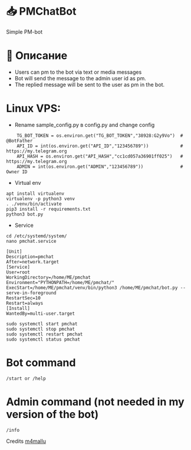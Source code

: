 # 📥 PMChatBot 
Simple PM-bot
# 💠 Описание

- Users can pm to the bot via text or media messages
- Bot will send the message to the admin user id as pm.
- The replied message will be sent to the user as pm in the bot.

# Linux VPS:
- Rename sample_config.py в config.py and change config
```
    TG_BOT_TOKEN = os.environ.get("TG_BOT_TOKEN","38928:G2y9Vo")  #  @BotFather
    API_ID = int(os.environ.get("API_ID","123456789"))            #  https://my.telegram.org
    API_HASH = os.environ.get("API_HASH","cc1cd057a36901ff025")   #  https://my.telegram.org
    ADMIN = int(os.environ.get("ADMIN","123456789"))              #  Owner ID  
``` 
- Virtual env
```
apt install virtualenv
virtualenv -p python3 venv
. ./venv/bin/activate
pip3 install -r requirements.txt
python3 bot.py
```
- Service
```
cd /etc/systemd/system/
nano pmchat.service
```
```
[Unit]
Description=pmchat
After=network.target
[Service]
User=root
WorkingDirectory=/home/ME/pmchat
Environment="PYTHONPATH=/home/ME/pmchat/"
ExecStart=/home/ME/pmchat/venv/bin/python3 /home/ME/pmchat/bot.py --serve-in-foreground
RestartSec=10
Restart=always
[Install]
WantedBy=multi-user.target
```
```
sudo systemctl start pmchat
sudo systemctl stop pmchat
sudo systemctl restart pmchat
sudo systemctl status pmchat
```
# Bot command
```
/start or /help 
```
# Admin command (not needed in my version of the bot)
```
/info
```

Credits
[m4mallu](https://github.com/m4mallu/PMChatbot)
